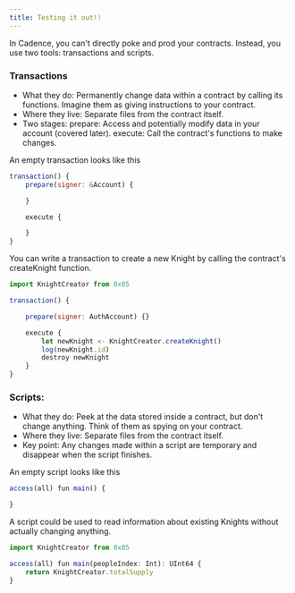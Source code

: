 ```yaml
---
title: Testing it out!!
---
```


In Cadence, you can't directly poke and prod your contracts. Instead, you use two tools: transactions and scripts.

### Transactions

- What they do: Permanently change data within a contract by calling its functions. Imagine them as giving instructions to your contract.
- Where they live: Separate files from the contract itself.
- Two stages:
  prepare: Access and potentially modify data in your account (covered later).
  execute: Call the contract's functions to make changes.

An empty transaction looks like this

```jsx
transaction() {
    prepare(signer: &Account) {

    }

    execute {

    }
}
```

You can write a transaction to create a new Knight by calling the contract's createKnight function.

```jsx
import KnightCreator from 0x05

transaction() {

    prepare(signer: AuthAccount) {}

    execute {
        let newKnight <- KnightCreator.createKnight()
        log(newKnight.id)
        destroy newKnight
    }
}

```

### Scripts:

- What they do: Peek at the data stored inside a contract, but don't change anything. Think of them as spying on your contract.
- Where they live: Separate files from the contract itself.
- Key point: Any changes made within a script are temporary and disappear when the script finishes.

An empty script looks like this

```jsx
access(all) fun main() {

}
```

A script could be used to read information about existing Knights without actually changing anything.

```jsx
import KnightCreator from 0x05

access(all) fun main(peopleIndex: Int): UInt64 {
    return KnightCreator.totalSupply
}
```
